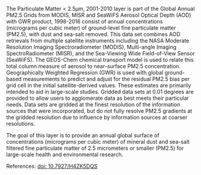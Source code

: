 The Particulate Matter < 2.5µm, 2001-2010 layer is part of the Global Annual PM2.5 Grids from MODIS, MISR and SeaWiFS Aerosol Optical Depth (AOD) with GWR product, 1998-2016 consist of annual concentrations (micrograms per cubic meter) of ground-level fine particulate matter (PM2.5), with dust and sea-salt removed. This data set combines AOD retrievals from multiple satellite instruments including the NASA Moderate Resolution Imaging Spectroradiometer (MODIS), Multi-angle Imaging SpectroRadiometer (MISR), and the Sea-Viewing Wide Field-of-View Sensor (SeaWiFS). The GEOS-Chem chemical transport model is used to relate this total column measure of aerosol to near-surface PM2.5 concentration. Geographically Weighted Regression (GWR) is used with global ground-based measurements to predict and adjust for the residual PM2.5 bias per grid cell in the initial satellite-derived values. These estimates are primarily intended to aid in large-scale studies. Gridded data sets at 0.01 degrees are provided to allow users to agglomerate data as best meets their particular needs. Data sets are gridded at the finest resolution of the information sources that were incorporated, but do not fully resolve PM2.5 gradients at the gridded resolution due to influence by information sources at coarser resolutions.

The goal of this layer is to provide an annual global surface of concentrations (micrograms per cubic meter) of mineral dust and sea-salt filtered fine particulate matter of 2.5 micrometers or smaller (PM2.5) for large-scale health and environmental research.

References: [doi: 10.7927/H4ZK5DQS](https://doi.org/10.7927/H4ZK5DQS)
